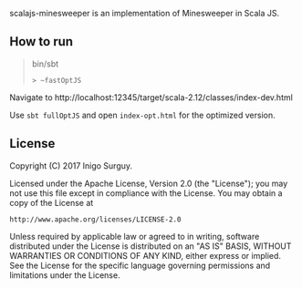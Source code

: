 scalajs-minesweeper is an implementation of Minesweeper in Scala JS.

## How to run

> bin/sbt
>
> `> ~fastOptJS`

Navigate to http://localhost:12345/target/scala-2.12/classes/index-dev.html

Use `sbt fullOptJS` and open `index-opt.html` for the optimized version.

## License

Copyright (C) 2017 Inigo Surguy.

Licensed under the Apache License, Version 2.0 (the "License");
you may not use this file except in compliance with the License.
You may obtain a copy of the License at

    http://www.apache.org/licenses/LICENSE-2.0

Unless required by applicable law or agreed to in writing, software
distributed under the License is distributed on an "AS IS" BASIS,
WITHOUT WARRANTIES OR CONDITIONS OF ANY KIND, either express or implied.
See the License for the specific language governing permissions and
limitations under the License.